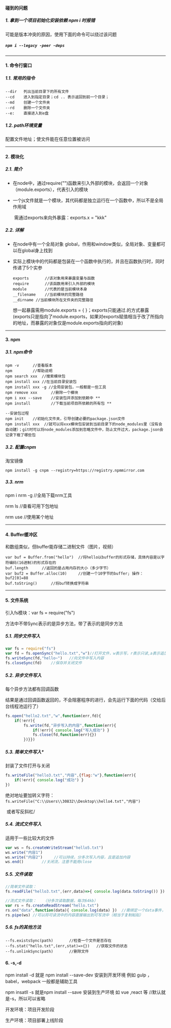 #### 碰到的问题

##### 1. 拿到一个项目初始化安装依赖 npm i 时报错

可能是版本冲突的原因，使用下面的命令可以绕过该问题

#####  ```npm i --legacy -peer -deps```





---

#### 1. 命令行窗口

##### 1.1. 常用的指令

```
--dir	列出当前目录下的所有文件
--cd	进入到指定目录；cd .. 表示返回到前一个目录；
--md	创建一个文件夹
--rd	删除一个文件夹
--e:	直接进入到e盘
```

##### 1.2. path环境变量

配置文件地址；使文件能在任意位置被访问

---

#### 2. 模块化

##### 2.1. 简介

- 在node中，通过require("")函数来引入外部的模块，会返回一个对象（module.exports），代表引入的模块

- 一个js文件就是一个模块，其代码都是独立运行在一个函数中，所以不是全局作用域

  ​	需通过exports来向外暴露：exports.x = "kkk"

##### 2.2. 详解

- 在node中有一个全局对象 global，作用和window类似，全局对象、变量都可以在global身上找到

- 实际上模块中的代码都是包装在一个函数中执行的，并且在函数执行时，同时传递了5个实参

  ```
  exports		//该对象用来暴露变量与函数
  require		//该函数用来引入外部的模块
  module		//代表的是当前模块本身
  __filename	//当前模块的完整路径
  __dirname	//当前模块所在文件夹的完整路径
  ```

  想一起暴露需用module.exports = { }；exports只能通过.的方式暴露(exports只是指向了module.exports，如果对exports赋值相当于改了所指向的地址，而暴露的对象仅是module.exports指向的对象)

---

#### 3. npm

##### 3.1. npm命令

```
npm -v		//查看版本
npm 		//帮助说明
npm search xxx	//搜索模块包
npm install xxx	//在当前目录安装包
npm install xxx -g //全局安装包，一般都是一些工具
npm remove xxx		//删除一个模块
npm i xxx --save	//安装包并添加到依赖中 **
npm install			//下载当前项目所依赖的所有包 **

--安装包过程
npm init	//初始化文件夹，引导创建必要的package.json文件
npm install xxx  //就可以将xxx模块包安装到当前目录下的node_modules里（没有会自动建）；git时可以将node_modules添加到忽略文件中，防止文件过大，package.json会记录下载了哪些包
```

##### 3.2. 配置cnpm

淘宝镜像

`npm install -g cnpm --registry=https://registry.npmmirror.com`

##### 3.3. nrm

npm i nrm -g  //全局下载nrm工具

nrm ls  //查看可用下包地址

nrm use //使用某个地址

---

#### 4. Buffer缓冲区

和数组类似，但buffer能存储二进制文件（图片，视频）

```
var buf = Buffer.from("hello")  //将hello以buffer的形式存储，具体内容是以字符编码(16进制)的形式存在的
buf.length 		//返回的是占用内存的大小（多少字节）
var buf2 = Buffer.alloc(10)		//创建一个10字节的buffer; 操作：buf2[0]=88
buf.toString()		//将buf转换成字符串
```

---

#### 5. 文件系统

引入fs模块：var fs = require("fs")

方法中不带Sync表示的是异步方法，带了表示的是同步方法

##### 5.1. 同步文件写入

```javascript
var fs = require("fs")
var fd = fs.openSync("hello.txt","w")//打开文件，w表示写，r表示只读,a表示追加；fd是文件的描述符
fs.writeSync(fd,"hello~")	//向文件中写入内容
fs.closeSync(fd)	//保存并关闭文件
```

##### 5.2. 异步文件写入

每个异步方法都有回调函数

结果是通过回调函数返回的，不会阻塞程序的进行，会先运行下面的代码（交给后台线程池运行了）

```javascript
fs.open("hello2.txt","w",function(err,fd){
	if(!err){
		fs.write(fd,"异步写入的内容",function(err){
            if(!err){ console.log("写入成功") }
            fs.close(fd,function(err){})
        })}})
```

##### 5.3. 简单文件写入*

封装了文件打开与关闭

```javascript
fs.writeFile("hello3.txt","内容",{flag:"w"},function(err){
	if(!err){ console.log("成功") }
})
```

绝对地址要加转义字符：`fs.writeFile("C:\\Users\\30832\\Desktop\\hello4.txt","内容")`

​	或者写反斜杠/

##### 5.4. 流式文件写入

适用于一些比较大的文件

```javascript
var ws = fs.createWriteStream("hello5.txt")
ws.write("内容1")
ws.write("内容2")		//可以持续，分多次写入内容，且是追加内容
ws.end()		//关闭流，注意不能用close
```

##### 5.5. 文件读取

```javascript
//简单文件读取：
fs.readFile("hello3.txt",(err,data)=>{ console.log(data.toString()) })	//记得转为字符串

//流式文件读取：	（分多次读取数据，每次64kb）
var rs = fs.createReadStream("hello.txt")
rs.on("data",function(data){ console.log(data) })  //需绑定一个data事件，它会自动开始读取数据
rs.pipe(ws) //可以将可读流中的内容直接输出到可写流中（相当于复制粘贴）
```

##### 5.6. fs的其他方法

```
--fs.existsSync(path) 		//检查一个文件是否存在
--fs.stat("hello.txt",(err,stat)=>{})	//获取文件的状态
--fs.unlinkSync(path)		//删除文件
```

#### 6. -s,-d

npm install -d 就是 npm install --save-dev 安装到开发环境 例如 gulp ，babel，webpack 一般都是辅助工具

npm insatll -s 就是npm install --save 安装到生产环境 如 vue ,react 等  //默认就是-s，所以可以省略

开发环境：项目开发阶段

生产环境：项目部署上线阶段
